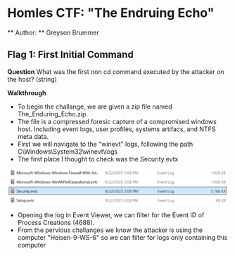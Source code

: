 # Homles CTF: "The Endruing Echo"

** Author: ** Greyson Brummer

## Flag 1: First Initial Command

**Question** What was the first non cd command executed by the attacker on the host? (string)

**Walkthrough**
- To begin the challange, we are given a zip file named The_Enduring_Echo.zip.
- The file is a compressed foresic capture of a compromised windows host. Including event logs, user profiles, systems artifacs, and NTFS meta data.
- First we will navigate to the "winevt" logs, following the path C\Windows\System32\winevt\logs
- The first place I thought to check was the Security.evtx 

![security log](echo_images/Task1-1.png)
- Opening the log in Event Viewer, we can filter for the Event ID of Process Creations (4688).
- From the pervious challanges we know the attacker is using the computer "Heisen-9-WS-6" so we can filter for logs only containing this computer


